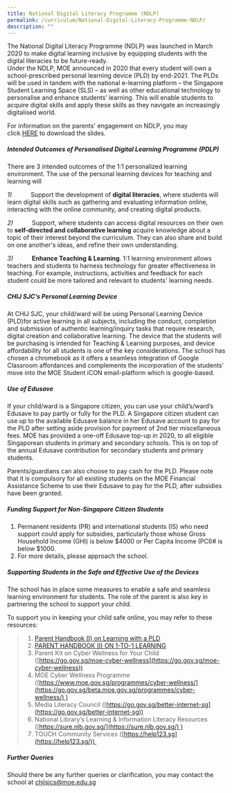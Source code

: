 ```yaml
---
title: National Digital Literacy Programme (NDLP)
permalink: /curriculum/National-Digital-Literacy-Programme-NDLP/
description: ""
---
```


The National Digital Literacy Programme (NDLP) was launched in March 2020 to make digital learning inclusive by equipping students with the digital literacies to be future-ready.  
Under the NDLP, MOE announced in 2020 that every student will own a school-prescribed personal learning device (PLD) by end-2021. The PLDs will be used in tandem with the national e-learning platform – the Singapore Student Learning Space (SLS) – as well as other educational technology to personalise and enhance students’ learning. This will enable students to acquire digital skills and apply these skills as they navigate an increasingly digitalised world.  
  


For information on the parents' engagement on NDLP, you may click [HERE](https://drive.google.com/file/d/1BfcHhw1k6KOTO8Uxt0fSgJTu9nJrQ-R-/view?usp=sharing) to download the slides. 

##### **Intended Outcomes of Personalised Digital Learning Programme (PDLP)**


There are 3 intended outcomes of the 1:1 personalized learning environment. The use of the personal learning devices for teaching and learning will

_1)_           Support the development of **digital literacies**, where students will learn digital skills such as gathering and evaluating information online, interacting with the online community, and creating digital products.

_2)_           Support, where students can access digital resources on their own to **self-directed and collaborative learning** acquire knowledge about a topic of their interest beyond the curriculum. They can also share and build on one another's ideas, and refine their own understanding.

_3)_           **Enhance Teaching & Learning**. 1:1 learning environment allows teachers and students to harness technology for greater effectiveness in teaching. For example, instructions, activities and feedback for each student could be more tailored and relevant to students' learning needs.


##### **CHIJ SJC’s Personal Learning Device**



At CHIJ SJC, your child/ward will be using Personal Learning Device (PLD)for active learning in all subjects, including the conduct, completion and submission of authentic learning/inquiry tasks that require research, digital creation and collaborative learning. The device that the students will be purchasing is intended for Teaching & Learning purposes, and device affordability for all students is one of the key considerations. The school has chosen a chromebook as it offers a seamless integration of Google Classroom affordances and complements the incorporation of the students’ move into the MOE Student iCON email-platform which is google-based. 

##### **Use of Edusave**

If your child/ward is a Singapore citizen, you can use your child’s/ward’s Edusave to pay partly or fully for the PLD. A Singapore citizen student can use up to the available Edusave balance in her Edusave account to pay for the PLD after setting aside provision for payment of 2nd tier miscellaneous fees. MOE has provided a one-off Edusave top-up in 2020, to all eligible Singaporean students in primary and secondary schools. This is on top of the annual Edusave contribution for secondary students and primary students.



Parents/guardians can also choose to pay cash for the PLD. Please note that it is compulsory for all existing students on the MOE Financial Assistance Scheme to use their Edusave to pay for the PLD, after subsidies have been granted.

##### **Funding Support for Non-Singapore Citizen Students**

1.  Permanent residents (PR) and international students (IS) who need support could apply for subsidies, particularly those whose Gross Household Income (GHI) is below $4000 or Per Capita Income (PCI)# is below $1000.
2.  For more details, please approach the school.

  

##### **Supporting Students in the Safe and Effective Use of the Devices**



The school has in place some measures to enable a safe and seamless learning environment for students. The role of the parent is also key in partnering the school to support your child.

To support you in keeping your child safe online, you may refer to these resources:


> 1.  [Parent Handbook (I) on Learning with a PLD](/files/National%20Digital%20Literacy%20Prog/Parent%20Handbook%20I%20on%20Learning%20with%20a%20PLD.pdf)
> 2.  [PARENT HANDBOOK (I) ON 1-TO-1 LEARNING](/files/National%20Digital%20Literacy%20Prog/Parent%20Handbook%20I%20on%201_1%20Learning.pdf)
> 3.  Parent Kit on Cyber Wellness for Your Child ([https://go.gov.sg/moe-cyber-wellness](https://go.gov.sg/moe-cyber-wellness))
> 4.  MOE Cyber Wellness Programme ([https://www.moe.gov.sg/programmes/cyber-wellness/](https://go.gov.sg/beta.moe.gov.sg/programmes/cyber-wellness/) )
> 5.  Media Literacy Council ([https://go.gov.sg/better-internet-sg](https://go.gov.sg/better-internet-sg))
> 6.  National Library’s Learning & Information Literacy Resources ([https://sure.nlb.gov.sg/](https://sure.nlb.gov.sg/) )
> 7.  TOUCH Community Services ([https://help123.sg](https://help123.sg/)) 

##### **Further Queries**

Should there be any further queries or clarification, you may contact the school at [chijsjcs@moe.edu.sg](mailto:chijsjcs@moe.edu.sg)